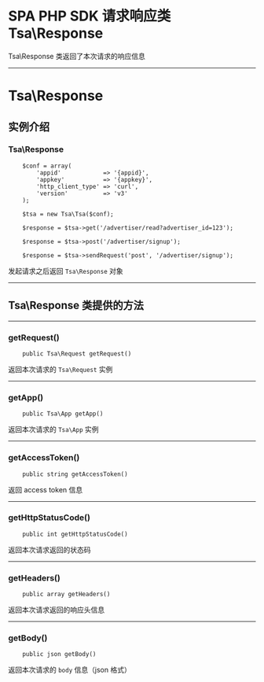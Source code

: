 # SPA PHP SDK 请求响应类 Tsa\Response

Tsa\Response 类返回了本次请求的响应信息

---

# Tsa\Response

## 实例介绍

### Tsa\Response

```
    $conf = array(
        'appid'            => '{appid}',
        'appkey'           => '{appkey}',
        'http_client_type' => 'curl',
        'version'          => 'v3'
    );

    $tsa = new Tsa\Tsa($conf);

    $response = $tsa->get('/advertiser/read?advertiser_id=123');

    $response = $tsa->post('/advertiser/signup');

    $response = $tsa->sendRequest('post', '/advertiser/signup');
```

发起请求之后返回 `Tsa\Response` 对象

---

## Tsa\Response 类提供的方法

---

### getRequest()

```
    public Tsa\Request getRequest()
```

返回本次请求的 `Tsa\Request` 实例

---

### getApp()

```
    public Tsa\App getApp()
```

返回本次请求的 `Tsa\App` 实例

---

### getAccessToken()

```
    public string getAccessToken()
```

返回 access token 信息

---

### getHttpStatusCode()

```
    public int getHttpStatusCode()
```

返回本次请求返回的状态码

---

### getHeaders()

```
    public array getHeaders()
```

返回本次请求返回的响应头信息

---

### getBody()

```
    public json getBody()
```

返回本次请求的 `body` 信息（json 格式）

